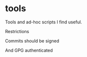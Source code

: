 # tools
Tools and ad-hoc scripts I find useful.

Restrictions

Commits should be signed

And GPG authenticated